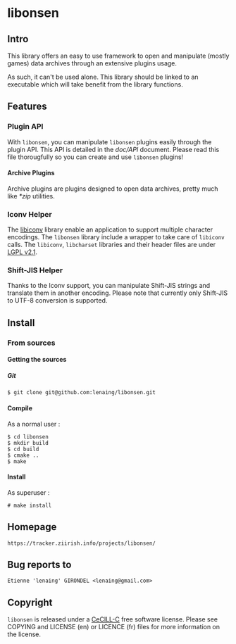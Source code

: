 libonsen
========

Intro
-----

This library offers an easy to use framework to open and manipulate (mostly
games) data archives through an extensive plugins usage.

As such, it can't be used alone. This library should be linked to an executable
which will take benefit from the library functions.

Features
--------

### Plugin API

With `libonsen`, you can manipulate `libonsen` plugins easily through the plugin
API. This API is detailed in the _doc/API_ document. Please read this file
thorougfully so you can create and use `libonsen` plugins!

#### Archive Plugins

Archive plugins are plugins designed to open data archives, pretty much like
_*zip_ utilities.

### Iconv Helper

The [libiconv](http://www.gnu.org/s/libiconv/) library enable an application to
support multiple character encodings.
The `libonsen` library include a wrapper to take care of `libiconv` calls.
The `libiconv`, `libcharset` libraries and their header files are under
[LGPL v2.1](http://www.gnu.org/licenses/lgpl-2.1.html).

### Shift-JIS Helper

Thanks to the Iconv support, you can manipulate Shift-JIS strings and translate
them in another encoding. Please note that currently only Shift-JIS to UTF-8
conversion is supported.

Install
--------

### From sources

#### Getting the sources

##### Git

    $ git clone git@github.com:lenaing/libonsen.git

#### Compile

As a normal user :

    $ cd libonsen
    $ mkdir build
    $ cd build
    $ cmake ..
    $ make

#### Install

As superuser :

    # make install

Homepage
--------

    https://tracker.ziirish.info/projects/libonsen/

Bug reports to
--------------

    Etienne 'lenaing' GIRONDEL <lenaing@gmail.com>

Copyright
---------

`libonsen` is released under a
[CeCILL-C](http://www.cecill.info/licences/Licence_CeCILL-C_V1-en.html)
free software license. Please see COPYING and LICENSE (en) or LICENCE (fr) files
for more information on the license.
